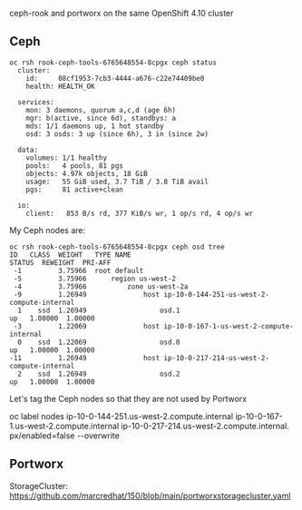 
ceph-rook and portworx on the same OpenShift 4.10 cluster

## Ceph

```
oc rsh rook-ceph-tools-6765648554-8cpgx ceph status
  cluster:
    id:     08cf1953-7cb3-4444-a676-c22e74409be0
    health: HEALTH_OK

  services:
    mon: 3 daemons, quorum a,c,d (age 6h)
    mgr: b(active, since 6d), standbys: a
    mds: 1/1 daemons up, 1 hot standby
    osd: 3 osds: 3 up (since 6h), 3 in (since 2w)

  data:
    volumes: 1/1 healthy
    pools:   4 pools, 81 pgs
    objects: 4.97k objects, 18 GiB
    usage:   55 GiB used, 3.7 TiB / 3.8 TiB avail
    pgs:     81 active+clean

  io:
    client:   853 B/s rd, 377 KiB/s wr, 1 op/s rd, 4 op/s wr
```

My Ceph nodes are:

```
oc rsh rook-ceph-tools-6765648554-8cpgx ceph osd tree
ID   CLASS  WEIGHT   TYPE NAME                                                    STATUS  REWEIGHT  PRI-AFF
 -1         3.75966  root default
 -5         3.75966      region us-west-2
 -4         3.75966          zone us-west-2a
 -9         1.26949              host ip-10-0-144-251-us-west-2-compute-internal
  1    ssd  1.26949                  osd.1                                            up   1.00000  1.00000
 -3         1.22069              host ip-10-0-167-1-us-west-2-compute-internal
  0    ssd  1.22069                  osd.0                                            up   1.00000  1.00000
-11         1.26949              host ip-10-0-217-214-us-west-2-compute-internal
  2    ssd  1.26949                  osd.2                                            up   1.00000  1.00000
```


Let's tag the Ceph nodes so that they are not used by Portworx


oc label nodes  ip-10-0-144-251.us-west-2.compute.internal ip-10-0-167-1.us-west-2.compute.internal ip-10-0-217-214.us-west-2.compute.internal.    px/enabled=false --overwrite


## Portworx
StorageCluster: https://github.com/marcredhat/150/blob/main/portworxstoragecluster.yaml


